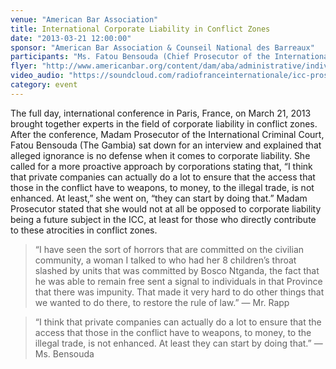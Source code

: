 ```yaml
---
venue: "American Bar Association"
title: International Corporate Liability in Conflict Zones
date: "2013-03-21 12:00:00"
sponsor: "American Bar Association & Counseil National des Barreaux"
participants: "Ms. Fatou Bensouda (Chief Prosecutor of the International Criminal Court) Mr. Stephen Rapp, U.S. Ambassador to War Crimes, Ms. Elisa Massimino, Executive Director Human Rights First, New York, NY"
flyer: "http://www.americanbar.org/content/dam/aba/administrative/individual_rights/programme_colloque_US.authcheckdam.pdf"
video_audio: "https://soundcloud.com/radiofranceinternationale/icc-prosecutor-warns-corporate,   https://soundcloud.com/radiofranceinternationale/us-war-crimes-ambassador,    https://soundcloud.com/radiofranceinternationale/business-as-usual-not-when"
category: event
---
```

The full day, international conference in Paris, France, on March 21, 2013 brought together experts in the field of corporate liability in conflict zones. After the conference, Madam Prosecutor of the International Criminal Court, Fatou Bensouda (The Gambia) sat down for an interview and explained that alleged ignorance is no defense when it comes to corporate liability. She called for a more proactive approach by corporations stating that, “I think that private companies can actually do a lot to ensure that the access that those in the conflict have to weapons, to money, to the illegal trade, is not enhanced. At least,” she went on, “they can start by doing that.” Madam Prosecutor stated that she would not at all be opposed to corporate liability being a future subject in the ICC, at least for those who directly contribute to these atrocities in conflict zones.

> “I have seen the sort of horrors that are committed on the civilian community, a woman I talked to who had her 8 children’s throat slashed by units that was committed by Bosco Ntganda, the fact that he was able to remain free sent a signal to individuals in that Province that there was impunity. That made it very hard to do other things that we wanted to do there, to restore the rule of law.”
— Mr. Rapp

> “I think that private companies can actually do a lot to ensure that the access that those in the conflict have to weapons, to money, to the illegal trade, is not enhanced. At least they can start by doing that.”
— Ms. Bensouda
